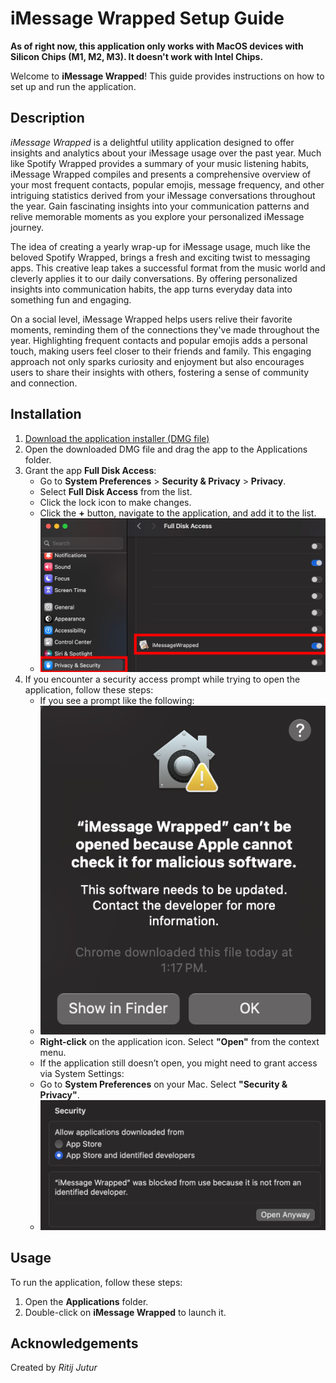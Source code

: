 # iMessage Wrapped Setup Guide

**As of right now, this application only works with MacOS devices with Silicon Chips (M1, M2, M3). It doesn't work with Intel Chips.**

Welcome to **iMessage Wrapped**! This guide provides instructions on how to set up and run the application.

## Description

*iMessage Wrapped* is a delightful utility application designed to offer insights and analytics about your iMessage usage over the past year. Much like Spotify Wrapped provides a summary of your music listening habits, iMessage Wrapped compiles and presents a comprehensive overview of your most frequent contacts, popular emojis, message frequency, and other intriguing statistics derived from your iMessage conversations throughout the year. Gain fascinating insights into your communication patterns and relive memorable moments as you explore your personalized iMessage journey.

The idea of creating a yearly wrap-up for iMessage usage, much like the beloved Spotify Wrapped, brings a fresh and exciting twist to messaging apps. This creative leap takes a successful format from the music world and cleverly applies it to our daily conversations. By offering personalized insights into communication habits, the app turns everyday data into something fun and engaging.

On a social level, iMessage Wrapped helps users relive their favorite moments, reminding them of the connections they've made throughout the year. Highlighting frequent contacts and popular emojis adds a personal touch, making users feel closer to their friends and family. This engaging approach not only sparks curiosity and enjoyment but also encourages users to share their insights with others, fostering a sense of community and connection.

## Installation

1. [Download the application installer (DMG file)](https://drive.google.com/file/d/1VaI1dc6_OKJSrgbNHQzqWI8WUKrvVLkN/view?usp=sharing)
2. Open the downloaded DMG file and drag the app to the Applications folder.
3. Grant the app **Full Disk Access**:
   - Go to **System Preferences** > **Security & Privacy** > **Privacy**.
   - Select **Full Disk Access** from the list.
   - Click the lock icon to make changes.
   - Click the **+** button, navigate to the application, and add it to the list.
   - ![Disk Access Image](diskaccess.png)
4. If you encounter a security access prompt while trying to open the application, follow these steps:
   - If you see a prompt like the following:
   - ![PopUp Image](PopUp.png)
   - **Right-click** on the application icon. Select **"Open"** from the context menu.
   - If the application still doesn’t open, you might need to grant access via System Settings:
   - Go to **System Preferences** on your Mac. Select **"Security & Privacy"**.
   - ![Security Image](Security.png)


## Usage

To run the application, follow these steps:

1. Open the **Applications** folder.
2. Double-click on **iMessage Wrapped** to launch it.

## Acknowledgements

Created by *Ritij Jutur*
